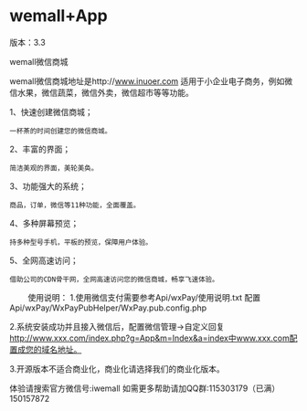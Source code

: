 wemall+App
======
版本：3.3

wemall微信商城

wemall微信商城地址是http://www.inuoer.com
适用于小企业电子商务，例如微信水果，微信蔬菜，微信外卖，微信超市等等功能。

1、快速创建微信商城；

    一杯茶的时间创建您的微信商城。
2、丰富的界面；

    简洁美观的界面，美轮美奂。                         
3、功能强大的系统；

    商品，订单，微信等11种功能，全面覆盖。
4、多种屏幕预览；

    持多种型号手机，平板的预览，保障用户体验。
5、全网高速访问；

    借助公司的CDN骨干网，全网高速访问您的微信商城，畅享飞速体验。
　　
使用说明：
1.使用微信支付需要参考Api/wxPay/使用说明.txt 配置Api/wxPay/WxPayPubHelper/WxPay.pub.config.php

2.系统安装成功并且接入微信后，配置微信管理->自定义回复 http://www.xxx.com/index.php?g=App&m=Index&a=index中www.xxx.com配置成您的域名地址。

3.开源版本不适合商业化，商业化请选择我们的商业化版本。


体验请搜索官方微信号:iwemall
如需更多帮助请加QQ群:115303179（已满）150157872